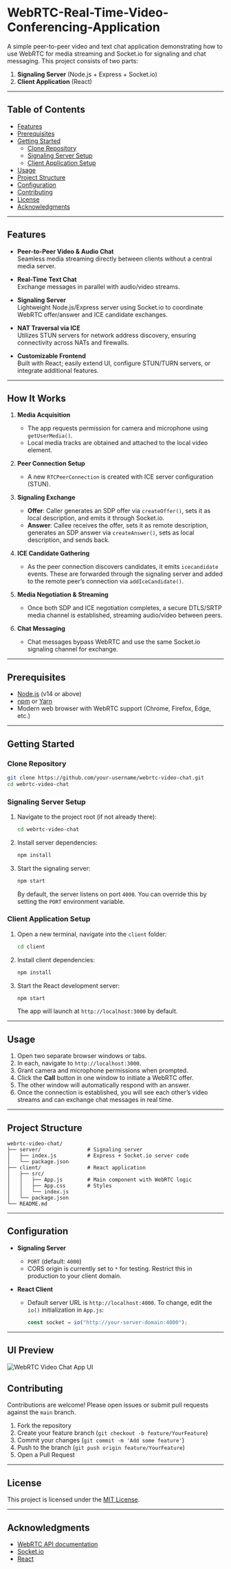 # WebRTC-Real-Time-Video-Conferencing-Application

A simple peer-to-peer video and text chat application demonstrating how to use WebRTC for media streaming and Socket.io for signaling and chat messaging. This project consists of two parts:

1. **Signaling Server** (Node.js + Express + Socket.io)
2. **Client Application** (React)

---

## Table of Contents

- [Features](#features)
- [Prerequisites](#prerequisites)
- [Getting Started](#getting-started)
  - [Clone Repository](#clone-repository)
  - [Signaling Server Setup](#signaling-server-setup)
  - [Client Application Setup](#client-application-setup)
- [Usage](#usage)
- [Project Structure](#project-structure)
- [Configuration](#configuration)
- [Contributing](#contributing)
- [License](#license)
- [Acknowledgments](#acknowledgments)

---

## Features

- **Peer-to-Peer Video & Audio Chat**  
  Seamless media streaming directly between clients without a central media server.

- **Real-Time Text Chat**  
  Exchange messages in parallel with audio/video streams.

- **Signaling Server**  
  Lightweight Node.js/Express server using Socket.io to coordinate WebRTC offer/answer and ICE candidate exchanges.

- **NAT Traversal via ICE**  
  Utilizes STUN servers for network address discovery, ensuring connectivity across NATs and firewalls.

- **Customizable Frontend**  
  Built with React; easily extend UI, configure STUN/TURN servers, or integrate additional features.

---

## How It Works

1. **Media Acquisition**  
   - The app requests permission for camera and microphone using `getUserMedia()`.  
   - Local media tracks are obtained and attached to the local video element.

2. **Peer Connection Setup**  
   - A new `RTCPeerConnection` is created with ICE server configuration (STUN).

3. **Signaling Exchange**  
   - **Offer**: Caller generates an SDP offer via `createOffer()`, sets it as local description, and emits it through Socket.io.  
   - **Answer**: Callee receives the offer, sets it as remote description, generates an SDP answer via `createAnswer()`, sets as local description, and sends back.

4. **ICE Candidate Gathering**  
   - As the peer connection discovers candidates, it emits `icecandidate` events. These are forwarded through the signaling server and added to the remote peer’s connection via `addIceCandidate()`.

5. **Media Negotiation & Streaming**  
   - Once both SDP and ICE negotiation completes, a secure DTLS/SRTP media channel is established, streaming audio/video between peers.

6. **Chat Messaging**  
   - Chat messages bypass WebRTC and use the same Socket.io signaling channel for exchange.

---

## Prerequisites

- [Node.js](https://nodejs.org/) (v14 or above)
- [npm](https://www.npmjs.com/) or [Yarn](https://yarnpkg.com/)
- Modern web browser with WebRTC support (Chrome, Firefox, Edge, etc.)

---

## Getting Started

### Clone Repository
```bash
git clone https://github.com/your-username/webrtc-video-chat.git
cd webrtc-video-chat
```

### Signaling Server Setup
1. Navigate to the project root (if not already there):
   ```bash
   cd webrtc-video-chat
   ```
2. Install server dependencies:
   ```bash
   npm install
   ```
3. Start the signaling server:
   ```bash
   npm start
   ```
   By default, the server listens on port `4000`. You can override this by setting the `PORT` environment variable.

### Client Application Setup
1. Open a new terminal, navigate into the `client` folder:
   ```bash
   cd client
   ```
2. Install client dependencies:
   ```bash
   npm install
   ```
3. Start the React development server:
   ```bash
   npm start
   ```
   The app will launch at `http://localhost:3000` by default.

---

## Usage

1. Open two separate browser windows or tabs.
2. In each, navigate to `http://localhost:3000`.
3. Grant camera and microphone permissions when prompted.
4. Click the **Call** button in one window to initiate a WebRTC offer.
5. The other window will automatically respond with an answer.
6. Once the connection is established, you will see each other’s video streams and can exchange chat messages in real time.

---

## Project Structure

```
webrtc-video-chat/
├── server/               # Signaling server
│   ├── index.js          # Express + Socket.io server code
│   └── package.json
├── client/               # React application
│   ├── src/
│   │   ├── App.js        # Main component with WebRTC logic
│   │   ├── App.css       # Styles
│   │   └── index.js
│   └── package.json
└── README.md
```

---

## Configuration

- **Signaling Server**
  - `PORT` (default: `4000`)
  - CORS origin is currently set to `*` for testing. Restrict this in production to your client domain.

- **React Client**
  - Default server URL is `http://localhost:4000`. To change, edit the `io()` initialization in `App.js`:
    ```js
    const socket = io("http://your-server-domain:4000");
    ```

---

## UI Preview

![WebRTC Video Chat App UI](https://github.com/janith99hansidu/WebRTC-real-time-video-conferencing-application/tree/main/src/ui.png)

## Contributing

Contributions are welcome! Please open issues or submit pull requests against the `main` branch.

1. Fork the repository
2. Create your feature branch (`git checkout -b feature/YourFeature`)
3. Commit your changes (`git commit -m 'Add some feature'`)
4. Push to the branch (`git push origin feature/YourFeature`)
5. Open a Pull Request

---

## License

This project is licensed under the [MIT License](https://opensource.org/licenses/MIT).

---

## Acknowledgments

- [WebRTC API documentation](https://developer.mozilla.org/en-US/docs/Web/API/WebRTC_API)
- [Socket.io](https://socket.io/)
- [React](https://reactjs.org/)

